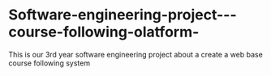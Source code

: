 # Software-engineering-project---course-following-olatform-
This is our 3rd year software engineering project about a create a web base course following system
